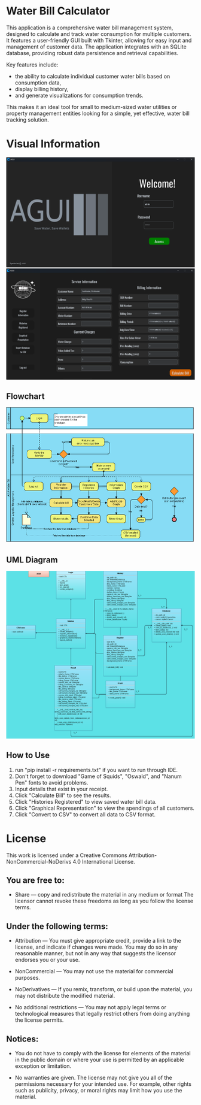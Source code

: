 # Water Bill Calculator

This application is a comprehensive water bill management system, designed to calculate and track water consumption for multiple customers. It features a user-friendly GUI built with Tkinter, allowing for easy input and management of customer data. The application integrates with an SQLite database, providing robust data persistence and retrieval capabilities. 

Key features include: 
- the ability to calculate individual customer water bills based on consumption data, 
- display billing history, 
- and generate visualizations for consumption trends. 

This makes it an ideal tool for small to medium-sized water utilities or property management entities looking for a simple, yet effective, water bill tracking solution.

# Visual Information

![Image 1](img/sample2.png)
![Image 2](img/sample1.png)

## Flowchart

![flowchart](img/flowchart.png)

## UML Diagram

![umldiagram](img/umldiagram2.png)

## How to Use

1. run "pip install -r requirements.txt" if you want to run through IDE.
2. Don't forget to download "Game of Squids", "Oswald", and "Nanum Pen" fonts to avoid problems.
3. Input details that exist in your receipt.
4. Click "Calculate Bill" to see the results.
5. Click "Histories Registered" to view saved water bill data.
6. Click "Graphical Representation" to view the spendings of all customers.
7. Click "Convert to CSV" to convert all data to CSV format.

# License

This work is licensed under a Creative Commons Attribution-NonCommercial-NoDerivs 4.0 International License.

## You are free to:

- Share — copy and redistribute the material in any medium or format
The licensor cannot revoke these freedoms as long as you follow the license terms.

## Under the following terms:

- Attribution — You must give appropriate credit, provide a link to the license, and indicate if changes were made. You may do so in any reasonable manner, but not in any way that suggests the licensor endorses you or your use.

- NonCommercial — You may not use the material for commercial purposes.

- NoDerivatives — If you remix, transform, or build upon the material, you may not distribute the modified material.

- No additional restrictions — You may not apply legal terms or technological measures that legally restrict others from doing anything the license permits.

## Notices:

- You do not have to comply with the license for elements of the material in the public domain or where your use is permitted by an applicable exception or limitation.

- No warranties are given. The license may not give you all of the permissions necessary for your intended use. For example, other rights such as publicity, privacy, or moral rights may limit how you use the material.

